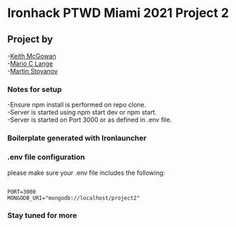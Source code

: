 # Ironhack PTWD Miami 2021 Project 2

## Project by

-[Keith McGowan](https://www.github.com/keithmcgowan)  
-[Mario C Lange](https://www.github.com/marioclange)  
-[Martin Stoyanov](https://www.github.com/martinestoyanov)

### Notes for setup

-Ensure npm install is performed on repo clone.  
-Server is started using npm start dev or npm start.  
-Server is started on Port 3000 or as defined in .env file.  

### Boilerplate generated with Ironlauncher

### .env file configuration

please make sure your .env file includes the following:

```text

PORT=3000
MONGODB_URI="mongodb://localhost/project2"

```

### Stay tuned for more

